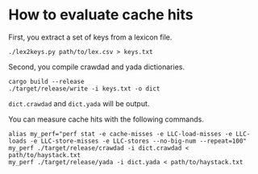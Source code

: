# How to evaluate cache hits

First, you extract a set of keys from a lexicon file.

```console
./lex2keys.py path/to/lex.csv > keys.txt
```

Second, you compile crawdad and yada dictionaries.

```console
cargo build --release
./target/release/write -i keys.txt -o dict
```

`dict.crawdad` and `dict.yada` will be output.

You can measure cache hits with the following commands.

```console
alias my_perf="perf stat -e cache-misses -e LLC-load-misses -e LLC-loads -e LLC-store-misses -e LLC-stores --no-big-num --repeat=100"
my_perf ./target/release/crawdad -i dict.crawdad < path/to/haystack.txt
my_perf ./target/release/yada -i dict.yada < path/to/haystack.txt
```
